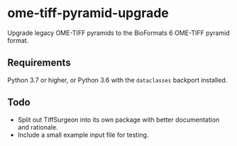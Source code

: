 # ome-tiff-pyramid-upgrade

Upgrade legacy OME-TIFF pyramids to the BioFormats 6 OME-TIFF pyramid format.

## Requirements

Python 3.7 or higher, or Python 3.6 with the `dataclasses` backport installed.

## Todo

* Split out TiffSurgeon into its own package with better documentation and
  rationale.
* Include a small example input file for testing.

